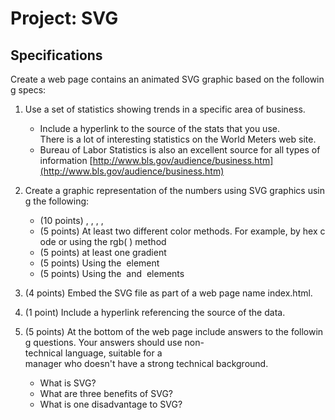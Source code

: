 # Project: SVG

## Specifications
Create a web page contains an animated SVG graphic based on the following
specs:
   1. Use a set of statistics showing trends in a specific area of business.
      * Include a hyperlink to the source of the stats that you use. There is a lot of 		interesting statistics on the World Meters web site.      
      * Bureau of Labor Statistics is also an excellent source for all types of
information [http://www.bls.gov/audience/business.htm](http://www.bls.gov/audience/business.htm)

   2. Create a graphic representation of the numbers using SVG graphics using the following:
      * (10 points) <rect>, <line>, <text>, <defs>, <g>
      * (5 points) At least two different color methods. For example, by hex code or
using the rgb( ) method
      * (5 points) at least one gradient
      * (5 points) Using the <animate> element
      * (5 points) Using the <path> and <textpath> elements
      
   3. (4 points) Embed the SVG file as part of a web page name index.html.
   4. (1 point) Include a hyperlink referencing the source of the data.
   5. (5 points) At the bottom of the web page include answers to the following questions. Your answers should use non-technical language, suitable for a
manager who doesn't have a strong technical background.
      * What is SVG?
      * What are three benefits of SVG?
      * What is one disadvantage to SVG?